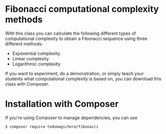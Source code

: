 # Fibonacci computational complexity methods
With this class you can calculate the following different types of computational complexity to obtain a Fibonacci sequence using three different methods:

- Exponential complexity.
- Linear complexity
- Logarithmic complexity

If you want to experiment, do a demonstration, or simply teach your students what computational complexity is based on, you can download this class with Composer.

# Installation with Composer
If you're using Composer to manage dependencies, you can use
```sh
$ composer require todomagichere/fibonacci
```
